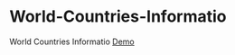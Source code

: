 # World-Countries-Informatio
World Countries Informatio
[Demo](https://moscuet.github.io/World-Countries-Informatio/)

